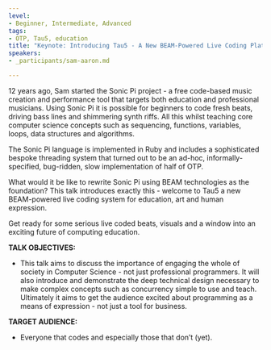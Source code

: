 ```yaml
---
level:
- Beginner, Intermediate, Advanced
tags:
- OTP, Tau5, education
title: "Keynote: Introducing Tau5 - A New BEAM-Powered Live Coding Platform"
speakers:
- _participants/sam-aaron.md

---
```

12 years ago, Sam started the Sonic Pi project  - a free code-based music creation and performance tool that targets both education and professional musicians. Using Sonic Pi it is possible for beginners to code fresh beats, driving bass lines and shimmering synth riffs. All this whilst teaching core computer science concepts such as sequencing, functions, variables, loops, data structures and algorithms.

The Sonic Pi language is implemented in Ruby and includes a sophisticated bespoke threading system that turned out to be an ad-hoc, informally-specified, bug-ridden, slow implementation of half of OTP.

What would it be like to rewrite Sonic Pi using BEAM technologies as the foundation? This talk introduces exactly this - welcome to Tau5 a new BEAM-powered live coding system for education, art and human expression.

Get ready for some serious live coded beats, visuals and a window into an exciting future of computing education.

**TALK OBJECTIVES:**
- This talk aims to discuss the importance of engaging the whole of society in Computer Science - not just professional programmers. It will also introduce and demonstrate the deep technical design necessary to make complex concepts such as concurrency simple to use and teach. Ultimately it aims to get the audience excited about programming as a means of expression - not just a tool for business.

**TARGET AUDIENCE:**
- Everyone that codes and especially those that don’t (yet).
